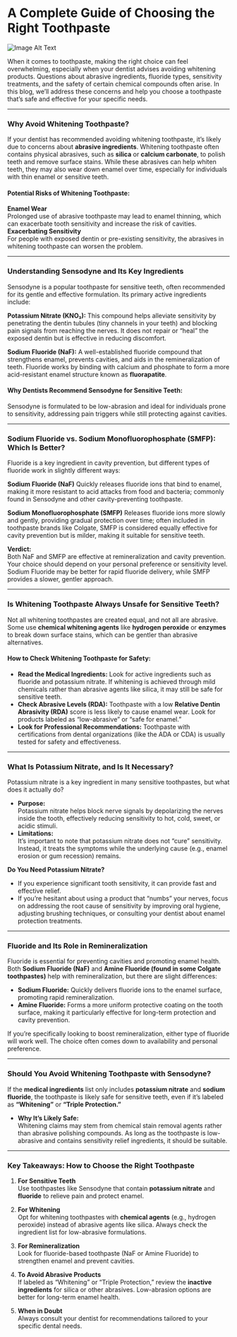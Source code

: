 # A Complete Guide of Choosing the Right Toothpaste

![Image Alt Text](https://chezeng.github.io/Media/WhatIAM/2024/choose_toothpaste.png)

When it comes to toothpaste, making the right choice can feel overwhelming, especially when your dentist advises avoiding whitening products. Questions about abrasive ingredients, fluoride types, sensitivity treatments, and the safety of certain chemical compounds often arise. In this blog, we’ll address these concerns and help you choose a toothpaste that’s safe and effective for your specific needs.

---

### **Why Avoid Whitening Toothpaste?**

If your dentist has recommended avoiding whitening toothpaste, it’s likely due to concerns about **abrasive ingredients**. Whitening toothpaste often contains physical abrasives, such as **silica** or **calcium carbonate**, to polish teeth and remove surface stains. While these abrasives can help whiten teeth, they may also wear down enamel over time, especially for individuals with thin enamel or sensitive teeth.

#### **Potential Risks of Whitening Toothpaste:**

**Enamel Wear**  
    Prolonged use of abrasive toothpaste may lead to enamel thinning, which can exacerbate tooth sensitivity and increase the risk of cavities.
**Exacerbating Sensitivity**  
    For people with exposed dentin or pre-existing sensitivity, the abrasives in whitening toothpaste can worsen the problem.

---

### **Understanding Sensodyne and Its Key Ingredients**

Sensodyne is a popular toothpaste for sensitive teeth, often recommended for its gentle and effective formulation. Its primary active ingredients include:

**Potassium Nitrate (KNO₃):** This compound helps alleviate sensitivity by penetrating the dentin tubules (tiny channels in your teeth) and blocking pain signals from reaching the nerves. It does not repair or “heal” the exposed dentin but is effective in reducing discomfort.
    
**Sodium Fluoride (NaF):** A well-established fluoride compound that strengthens enamel, prevents cavities, and aids in the remineralization of teeth. Fluoride works by binding with calcium and phosphate to form a more acid-resistant enamel structure known as **fluorapatite**.
    

#### **Why Dentists Recommend Sensodyne for Sensitive Teeth:**

Sensodyne is formulated to be low-abrasion and ideal for individuals prone to sensitivity, addressing pain triggers while still protecting against cavities.

---

### **Sodium Fluoride vs. Sodium Monofluorophosphate (SMFP): Which Is Better?**

Fluoride is a key ingredient in cavity prevention, but different types of fluoride work in slightly different ways:

**Sodium Fluoride (NaF)**
   Quickly releases fluoride ions that bind to enamel, making it more resistant to acid attacks from food and bacteria; commonly found in Sensodyne and other cavity-preventing toothpaste.
    
**Sodium Monofluorophosphate (SMFP)**
   Releases fluoride ions more slowly and gently, providing gradual protection over time; often included in toothpaste brands like Colgate, SMFP is considered equally effective for cavity prevention but is milder, making it suitable for sensitive teeth.

**Verdict:**  
Both NaF and SMFP are effective at remineralization and cavity prevention. Your choice should depend on your personal preference or sensitivity level. Sodium Fluoride may be better for rapid fluoride delivery, while SMFP provides a slower, gentler approach.

---

### **Is Whitening Toothpaste Always Unsafe for Sensitive Teeth?**

Not all whitening toothpastes are created equal, and not all are abrasive. Some use **chemical whitening agents** like **hydrogen peroxide** or **enzymes** to break down surface stains, which can be gentler than abrasive alternatives.

#### **How to Check Whitening Toothpaste for Safety:**

- **Read the Medical Ingredients:** Look for active ingredients such as fluoride and potassium nitrate. If whitening is achieved through mild chemicals rather than abrasive agents like silica, it may still be safe for sensitive teeth.
- **Check Abrasive Levels (RDA):** Toothpaste with a low **Relative Dentin Abrasivity (RDA)** score is less likely to cause enamel wear. Look for products labeled as “low-abrasive” or “safe for enamel.”
- **Look for Professional Recommendations:** Toothpaste with certifications from dental organizations (like the ADA or CDA) is usually tested for safety and effectiveness.

---

### **What Is Potassium Nitrate, and Is It Necessary?**

Potassium nitrate is a key ingredient in many sensitive toothpastes, but what does it actually do?

- **Purpose:**  
    Potassium nitrate helps block nerve signals by depolarizing the nerves inside the tooth, effectively reducing sensitivity to hot, cold, sweet, or acidic stimuli.
- **Limitations:**  
    It’s important to note that potassium nitrate does not “cure” sensitivity. Instead, it treats the symptoms while the underlying cause (e.g., enamel erosion or gum recession) remains.

**Do You Need Potassium Nitrate?**

- If you experience significant tooth sensitivity, it can provide fast and effective relief.
- If you’re hesitant about using a product that “numbs” your nerves, focus on addressing the root cause of sensitivity by improving oral hygiene, adjusting brushing techniques, or consulting your dentist about enamel protection treatments.

---

### **Fluoride and Its Role in Remineralization**

Fluoride is essential for preventing cavities and promoting enamel health. Both **Sodium Fluoride (NaF)** and **Amine Fluoride (found in some Colgate toothpastes)** help with remineralization, but there are slight differences:

- **Sodium Fluoride:** Quickly delivers fluoride ions to the enamel surface, promoting rapid remineralization.
- **Amine Fluoride:** Forms a more uniform protective coating on the tooth surface, making it particularly effective for long-term protection and cavity prevention.

If you’re specifically looking to boost remineralization, either type of fluoride will work well. The choice often comes down to availability and personal preference.

---

### **Should You Avoid Whitening Toothpaste with Sensodyne?**

If the **medical ingredients** list only includes **potassium nitrate** and **sodium fluoride**, the toothpaste is likely safe for sensitive teeth, even if it’s labeled as **“Whitening”** or **“Triple Protection.”**

- **Why It’s Likely Safe:**  
    Whitening claims may stem from chemical stain removal agents rather than abrasive polishing compounds. As long as the toothpaste is low-abrasive and contains sensitivity relief ingredients, it should be suitable.

---

### **Key Takeaways: How to Choose the Right Toothpaste**

1. **For Sensitive Teeth**  
    Use toothpastes like Sensodyne that contain **potassium nitrate** and **fluoride** to relieve pain and protect enamel.
    
2. **For Whitening**  
    Opt for whitening toothpastes with **chemical agents** (e.g., hydrogen peroxide) instead of abrasive agents like silica. Always check the ingredient list for low-abrasive formulations.
    
3. **For Remineralization**  
    Look for fluoride-based toothpaste (NaF or Amine Fluoride) to strengthen enamel and prevent cavities.
    
4. **To Avoid Abrasive Products**  
    If labeled as “Whitening” or “Triple Protection,” review the **inactive ingredients** for silica or other abrasives. Low-abrasion options are better for long-term enamel health.
    
5. **When in Doubt**  
    Always consult your dentist for recommendations tailored to your specific dental needs.
    


